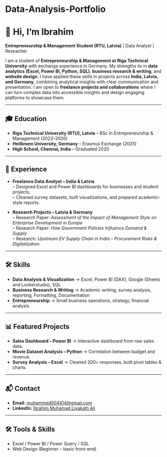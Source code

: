 # Data-Analysis-Portfolio

# 👋 Hi, I’m Ibrahim  

**Entrepreneurship & Management Student (RTU, Latvia)** | Data Analyst | Reseacher  

I am a student of **Entrepreneurship & Management at Riga Technical University** with exchange experience in Germany.  My strengths lie in **data analytics (Excel, Power BI, Python, SQL)**, **business research & writing**, and **website design**.  I have applied these skills in projects across **India, Latvia, and Germany**, combining analytical insights with clear communication and presentation.  I am open to **freelance projects and collaborations** where I can turn complex data into accessible insights and design engaging platforms to showcase them.  


---

## 🎓 Education  
- **Riga Technical University (RTU), Latvia** – BSc in Entrepreneurship & Management (2022–2026)  
- **Heilbronn University, Germany** – Erasmus Exchange (2025)  
- **High School, Chennai, India** – Graduated 2020  

---

## 💼 Experience  

- **Freelance Data Analyst – India & Latvia**  
  – Designed Excel and Power BI dashboards for businesses and student projects.  
  – Cleaned survey datasets, built visualizations, and prepared academic-style reports.  

- **Research Projects – Latvia & Germany**  
  – Research Paper: *Assessment of the Impact of Management Style on Enterprise Development in Europe*  
  – Research Paper: *How Government Policies Influence Demand & Supply*  
  – Research: *Upstream EV Supply Chain in India – Procurement Risks & Digitalization*  

---

## 🛠️ Skills  
- **Data Analysis & Visualization** → Excel, Power BI (DAX), Google (Sheets and Lookerstudio), SQL  
- **Business Research & Writing** → Academic writing, survey analysis, reporting, Formatting, Documentation  
- **Entrepreneurship** → Small business operations, strategy, financial analysis  

---

## 📊 Featured Projects  
- **Sales Dashboard – Power BI** → Interactive dashboard from raw sales data.  
- **Movie Dataset Analysis – Python** → Correlation between budget and revenue.  
- **Survey Analysis – Excel** → Cleaned 200+ responses, built pivot tables & charts.  

---

## 📬 Contact  
- **Email:** muhammed004414@gmail.com  
- **LinkedIn:** [Ibrahim Muhamad Liyakath Ali](https://www.linkedin.com/in/ibrahim-muhamad-liyakath-ali-263a50315/)  

---

## 🛠️ Tools & Skills  
- Excel / Power BI / Power Query / SQL  
- Web Design (Beginner – basic front-end)
 
